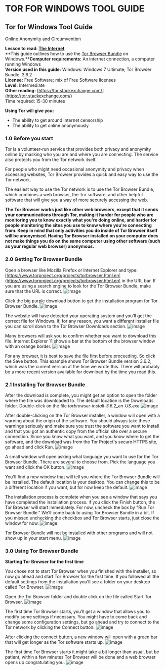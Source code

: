 [Title]: # ()
[Order]: # (0)

# TOR FOR WINDOWS TOOL GUIDE

## Tor for Windows Tool Guide  
Online Anonymity and Circumvention

**Lesson to read: [The Internet](umbrella://lesson/the-internet)**  
**This guide outlines how to use the [Tor Browser Bundle](https://www.torproject.org/projects/torbrowser.html.en) on Windows.****Computer requirements:** An internet connection, a computer running Windows  
**Version used in this guide:** Windows: Windows 7 Ultimate; Tor Browser Bundle: 3.6.2  
**License:** Free Software; mix of Free Software licenses  
**Level:** Intermediate  
**Other reading:** [https://tor.stackexchange.com/](https://tor.stackexchange.com/)  
Time required:
 15-30 minutes

**Using Tor will give you:**  
- The ability to get around internet censorship  
- The ability to get online anonymously

### 1.0 Before you start 

Tor is a volunteer-run service that provides both privacy and anonymity online by masking who you are and where you are connecting. The service also protects you from the Tor network itself.

For people who might need occasional anonymity and privacy when accessing websites, Tor Browser provides a quick and easy way to use the Tor network.

The easiest way to use the Tor network is to use the Tor Browser Bundle, which combines a web browser, the Tor software, and other helpful software that will give you a way of more securely accessing the web.

**The Tor Browser works just like other web browsers, except that it sends your communications through Tor, making it harder for people who are monitoring you to know exactly what you're doing online, and harder for people monitoring the sites you use to know where you're connecting from. Keep in mind that only activities you do inside of Tor Browser itself will be anonymised. Having Tor Browser installed on your computer does not make things you do on the same computer using other software (such as your regular web browser) anonymous.**

### 2.0 Getting Tor Browser Bundle

Open a browser like Mozilla Firefox or Internet Explorer and type: [https://www.torproject.org/projects/torbrowser.html.en](https://www.torproject.org/projects/torbrowser.html.en) in the URL bar. If you are using a search engine to look for the Tor Browser Bundle, make sure that the URL is correct.
![image](tool_torwin1.jpeg)

Click the big purple download button to get the installation program for Tor Browser Bundle.
![image](tool_torwin2.jpeg)

The website will have detected your operating system and you'll get the correct file for Windows. If, for any reason, you want a different installer file you can scroll down to the Tor Browser Downloads section.
![image](tool_torwin3.jpeg)

Many browsers will ask you to confirm whether you want to download this file. Internet Explorer 11 shows a bar at the bottom of the browser window with an orange border.
![image](tool_torwin4.png)

For any browser, it is best to save the file first before proceeding. So click the Save button. This example shows Tor Browser Bundle version 3.6.2, which was the current version at the time we wrote this. There will probably be a more recent version available for download by the time you read this.

### 2.1 Installing Tor Browser Bundle

After the download is complete, you might get an option to open the folder where the file was downloaded to. The default location is the Downloads folder. Double-click on the file _torbrowser-install-3.6.2_en-US.exe_
![image](tool_torwin5.jpeg)

After double-clicking on the Tor Browser installer, a window will open with a warning about the origin of the software. You should always take these warnings seriously and make sure you trust the software you want to install and that you got an authentic copy from the official site over a secure connection. Since you know what you want, and you know where to get the software, and the download was from the Tor Project's secure HTTPS site, go ahead and click Run.
![image](tool_torwin6.jpeg)

A small window will open asking what language you want to use for the Tor Browser Bundle. There are several to choose from. Pick the language you want and click the OK button.
![image](tool_torwin7.jpeg)

You'll find a new window that will tell you where the Tor Browser Bundle will be installed. The default location is your desktop. You can change this to be a different location if you want, but for now keep the default.
![image](tool_torwin8.jpeg)

The installation process is complete when you see a window that says you have completed the installation process. If you click the Finish button, the Tor Browser will start immediately. For now, uncheck the box by "Run Tor Browser Bundle." We'll come back to using Tor Browser Bundle in a bit. If you missed unchecking the checkbox and Tor Browser starts, just close the window for now.
![image](tool_torwin9.jpeg)

Tor Browser Bundle will not be installed with other programs and will not show up in your start menu.
![image](tool_torwin10.jpeg)

### 3.0 Using Tor Browser Bundle

**Starting Tor Browser for the first time**

You chose not to start Tor Browser when you finished with the installer, so now go ahead and start Tor Browser for the first time. If you followed all the default settings from the installation you'll see a folder on your desktop called Tor Browser.
![image](tool_torwin11.jpeg)

Open the Tor Browser folder and double click on the file called Start Tor Browser.
![image](tool_torwin12.jpeg)

The first time Tor Browser starts, you'll get a window that allows you to modify some settings if necessary. You might have to come back and change some configuration settings, but go ahead and try to connect to the Tor network by clicking the Connect button.
![image](tool_torwin13.png)

After clicking the connect button, a new window will open with a green bar that will get longer as the Tor software starts up.
![image](tool_torwin14.png)

The first time Tor Browser starts it might take a bit longer than usual, but be patient, within a few minutes Tor Browser will be done and a web browser opens up congratulating you.
![image](tool_torwin15.png)
